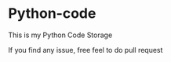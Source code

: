 # Python-code

This is my Python Code Storage 

If you find any issue, free feel to do pull request 
